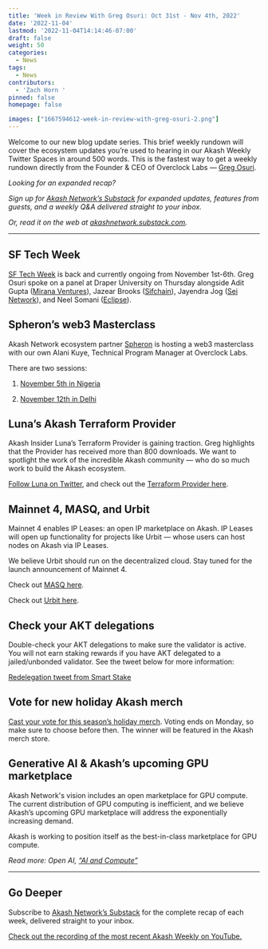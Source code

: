 ```yaml
---
title: 'Week in Review With Greg Osuri: Oct 31st - Nov 4th, 2022'
date: '2022-11-04'
lastmod: '2022-11-04T14:14:46-07:00'
draft: false
weight: 50
categories:
  - News
tags:
  - News
contributors:
  - 'Zach Horn '
pinned: false
homepage: false

images: ["1667594612-week-in-review-with-greg-osuri-2.png"]
---
```

Welcome to our new blog update series. This brief weekly rundown will cover the ecosystem updates you’re used to hearing in our Akash Weekly Twitter Spaces in around 500 words. This is the fastest way to get a weekly rundown directly from the Founder & CEO of Overclock Labs — [Greg Osuri](https://twitter.com/gregosuri).

_Looking for an expanded recap?_

_Sign up for_ [_Akash Network’s Substack_](http://akashnetwork.substack.com) _for expanded updates, features from guests, and a weekly Q&A delivered straight to your inbox._

_Or, read it on the web at_ [_akashnetwork.substack.com_](http://akashnetwork.substack.com)_._

* * *

SF Tech Week
------------

[SF Tech Week](https://sf-techweek.com/) is back and currently ongoing from November 1st-6th. Greg Osuri spoke on a panel at Draper University on Thursday alongside Adit Gupta ([Mirana Ventures](https://mirana.xyz/)), Jazear Brooks ([Sifchain](https://www.sifchain.finance/)), Jayendra Jog ([Sei Network](https://www.seinetwork.io/)), and Neel Somani ([Eclipse](https://eclipse.builders/)).

Spheron’s web3 Masterclass
--------------------------

Akash Network ecosystem partner [Spheron](https://spheron.network/) is hosting a web3 masterclass with our own Alani Kuye, Technical Program Manager at Overclock Labs.

There are two sessions:

1.  [November 5th in Nigeria](https://lu.ma/zaw0r0ug)
    
2.  [November 12th in Delhi](https://lu.ma/spherondel)
    

Luna’s Akash Terraform Provider
-------------------------------

Akash Insider Luna’s Terraform Provider is gaining traction. Greg highlights that the Provider has received more than 800 downloads. We want to spotlight the work of the incredible Akash community — who do so much work to build the Akash ecosystem.

[Follow Luna on Twitter](https://twitter.com/luna_4_go), and check out the [Terraform Provider here](https://registry.terraform.io/providers/cloud-j-luna/akash/latest/docs).  

Mainnet 4, MASQ, and Urbit
--------------------------

Mainnet 4 enables IP Leases: an open IP marketplace on Akash. IP Leases will open up functionality for projects like Urbit — whose users can host nodes on Akash via IP Leases.

We believe Urbit should run on the decentralized cloud. Stay tuned for the launch announcement of Mainnet 4.

Check out [MASQ here](https://masq.ai/).

Check out [Urbit here](https://urbit.org/).

Check your AKT delegations
--------------------------

Double-check your AKT delegations to make sure the validator is active. You will not earn staking rewards if you have AKT delegated to a jailed/unbonded validator. See the tweet below for more information:

[Redelegation tweet from Smart Stake](https://twitter.com/SmartStake/status/1585845903499399168?s=20&t=EiUB_Md7NK0t5TXoCXhsUA)

Vote for new holiday Akash merch
--------------------------------

[Cast your vote for this season’s holiday merch](https://akt.fyi/tvote). Voting ends on Monday, so make sure to choose before then. The winner will be featured in the Akash merch store.

Generative AI & Akash’s upcoming GPU marketplace
------------------------------------------------

Akash Network's vision includes an open marketplace for GPU compute. The current distribution of GPU computing is inefficient, and we believe Akash’s upcoming GPU marketplace will address the exponentially increasing demand.

Akash is working to position itself as the best-in-class marketplace for GPU compute.

_Read more: Open AI,_ [_“AI and Compute”_](https://openai.com/blog/ai-and-compute/)

* * *

Go Deeper
---------

Subscribe to [Akash Network’s Substack](https://akashnetwork.substack.com) for the complete recap of each week, delivered straight to your inbox.

[Check out the recording of the most recent Akash Weekly on YouTube.](https://youtu.be/XQVGt-fdKPY)